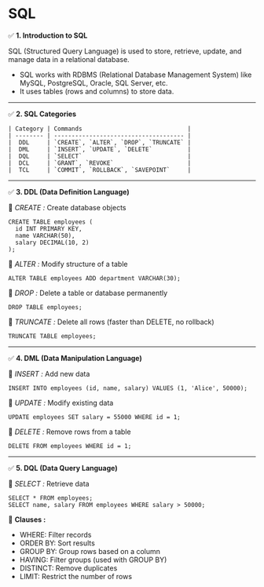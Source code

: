 # SQL

✅ **1. Introduction to SQL**  <br>

SQL (Structured Query Language) is used to store, retrieve, update, and manage data in a relational database. <br>
 - SQL works with RDBMS (Relational Database Management System) like MySQL, PostgreSQL, Oracle, SQL Server, etc. <br>
 - It uses tables (rows and columns) to store data. <br>

<hr>

✅ **2. SQL Categories** <br>

```ssh
| Category | Commands                              |
| -------- | ------------------------------------- |
|  DDL     | `CREATE`, `ALTER`, `DROP`, `TRUNCATE` |
|  DML     | `INSERT`, `UPDATE`, `DELETE`          |
|  DQL     | `SELECT`                              |
|  DCL     | `GRANT`, `REVOKE`                     |
|  TCL     | `COMMIT`, `ROLLBACK`, `SAVEPOINT`     |

```

<hr>

✅ **3. DDL (Data Definition Language)** <br>

🔹 *CREATE :* Create database objects <br>
```ssh
CREATE TABLE employees (
  id INT PRIMARY KEY,
  name VARCHAR(50),
  salary DECIMAL(10, 2)
);
```

🔹 *ALTER :* Modify structure of a table <br>
```ssh
ALTER TABLE employees ADD department VARCHAR(30);
```

🔹 *DROP :* Delete a table or database permanently <br>
```ssh
DROP TABLE employees;
```

🔹 *TRUNCATE :* Delete all rows (faster than DELETE, no rollback) <br>
```ssh
TRUNCATE TABLE employees;
```

<hr>

✅ **4. DML (Data Manipulation Language)**  <br>

🔹 *INSERT :* Add new data
```ssh
INSERT INTO employees (id, name, salary) VALUES (1, 'Alice', 50000);
```

🔹 *UPDATE :* Modify existing data
```ssh
UPDATE employees SET salary = 55000 WHERE id = 1;
```

🔹 *DELETE :* Remove rows from a table
```ssh
DELETE FROM employees WHERE id = 1;
```

<hr>

✅ **5. DQL (Data Query Language)** <br>

🔹 *SELECT :* Retrieve data
```ssh
SELECT * FROM employees;
SELECT name, salary FROM employees WHERE salary > 50000;
```

🔸 **Clauses :**  <br>
 - WHERE: Filter records  <br>
 - ORDER BY: Sort results  <br>
 - GROUP BY: Group rows based on a column  <br>
 - HAVING: Filter groups (used with GROUP BY)  <br>
 - DISTINCT: Remove duplicates  <br>
 - LIMIT: Restrict the number of rows  <br>
